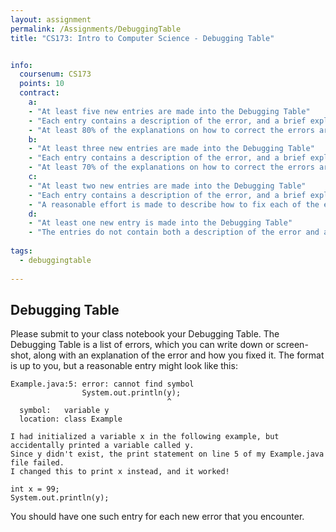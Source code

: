 ```yaml
---
layout: assignment
permalink: /Assignments/DebuggingTable
title: "CS173: Intro to Computer Science - Debugging Table"


info:
  coursenum: CS173
  points: 10
  contract:
    a: 
    - "At least five new entries are made into the Debugging Table"
    - "Each entry contains a description of the error, and a brief explanation about how to fix the error"
    - "At least 80% of the explanations on how to correct the errors are correct"
    b:
    - "At least three new entries are made into the Debugging Table"
    - "Each entry contains a description of the error, and a brief explanation about how to fix the error"
    - "At least 70% of the explanations on how to correct the errors are correct"
    c:
    - "At least two new entries are made into the Debugging Table"
    - "Each entry contains a description of the error, and a brief explanation about how to fix the error"
    - "A reasonable effort is made to describe how to fix each of the errors encountered, even if the explanation is incorrect"
    d:
    - "At least one new entry is made into the Debugging Table"
    - "The entries do not contain both a description of the error and a brief explanation about how to fix the error"
    
tags:
  - debuggingtable
  
---
```


## Debugging Table

Please submit to your class notebook your Debugging Table.  The Debugging Table is a list of errors, which you can write down or screen-shot, along with an explanation of the error and how you fixed it.  The format is up to you, but a reasonable entry might look like this:

```
Example.java:5: error: cannot find symbol
                System.out.println(y);
                                   ^
  symbol:   variable y
  location: class Example

I had initialized a variable x in the following example, but accidentally printed a variable called y.  
Since y didn't exist, the print statement on line 5 of my Example.java file failed.  
I changed this to print x instead, and it worked!

int x = 99;
System.out.println(y);
```

You should have one such entry for each new error that you encounter.